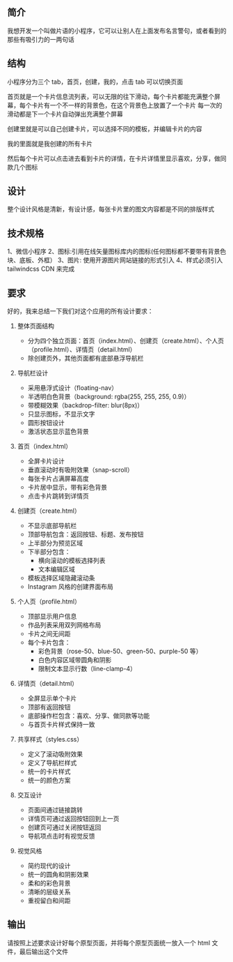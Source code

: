 ## 简介

我想开发一个叫做片语的小程序，它可以让别人在上面发布名言警句，或者看到的那些有吸引力的一两句话

## 结构

小程序分为三个 tab，首页，创建，我的，点击 tab 可以切换页面

首页就是一个卡片信息流列表，可以无限的往下滑动，每个卡片都能充满整个屏幕，每个卡片有一个不一样的背景色，在这个背景色上放置了一个卡片
每一次的滑动都是下一个卡片自动弹出充满整个屏幕

创建里就是可以自己创建卡片，可以选择不同的模板，并编辑卡片的内容

我的里面就是我创建的所有卡片

然后每个卡片可以点击进去看到卡片的详情，在卡片详情里显示喜欢，分享，做同款几个图标

## 设计

整个设计风格是清新，有设计感，每张卡片里的图文内容都是不同的排版样式

## 技术规格

1、微信小程序
2、图标:引用在线矢量图标库内的图标(任何图标都不要带有背景色块、底板、外框）
3、图片: 使用开源图片网站链接的形式引入
4、样式必须引入 tailwindcss CDN 来完成

## 要求

好的，我来总结一下我们对这个应用的所有设计要求：

1. 整体页面结构

   - 分为四个独立页面：首页（index.html）、创建页（create.html）、个人页（profile.html）、详情页（detail.html）
   - 除创建页外，其他页面都有底部悬浮导航栏

2. 导航栏设计

   - 采用悬浮式设计（floating-nav）
   - 半透明白色背景（background: rgba(255, 255, 255, 0.9)）
   - 带模糊效果（backdrop-filter: blur(8px)）
   - 只显示图标，不显示文字
   - 圆形按钮设计
   - 激活状态显示蓝色背景

3. 首页（index.html）

   - 全屏卡片设计
   - 垂直滚动时有吸附效果（snap-scroll）
   - 每张卡片占满屏幕高度
   - 卡片居中显示，带有彩色背景
   - 点击卡片跳转到详情页

4. 创建页（create.html）

   - 不显示底部导航栏
   - 顶部导航包含：返回按钮、标题、发布按钮
   - 上半部分为预览区域
   - 下半部分包含：
     - 横向滚动的模板选择列表
     - 文本编辑区域
   - 模板选择区域隐藏滚动条
   - Instagram 风格的创建界面布局

5. 个人页（profile.html）

   - 顶部显示用户信息
   - 作品列表采用双列网格布局
   - 卡片之间无间距
   - 每个卡片包含：
     - 彩色背景（rose-50、blue-50、green-50、purple-50 等）
     - 白色内容区域带圆角和阴影
     - 限制文本显示行数（line-clamp-4）

6. 详情页（detail.html）

   - 全屏显示单个卡片
   - 顶部有返回按钮
   - 底部操作栏包含：喜欢、分享、做同款等功能
   - 与首页卡片样式保持一致

7. 共享样式（styles.css）

   - 定义了滚动吸附效果
   - 定义了导航栏样式
   - 统一的卡片样式
   - 统一的颜色方案

8. 交互设计

   - 页面间通过链接跳转
   - 详情页可通过返回按钮回到上一页
   - 创建页可通过关闭按钮返回
   - 导航项点击时有视觉反馈

9. 视觉风格
   - 简约现代的设计
   - 统一的圆角和阴影效果
   - 柔和的彩色背景
   - 清晰的层级关系
   - 重视留白和间距

## 输出

请按照上述要求设计好每个原型页面，并将每个原型页面统一放入一个 html 文件，最后输出这个文件
